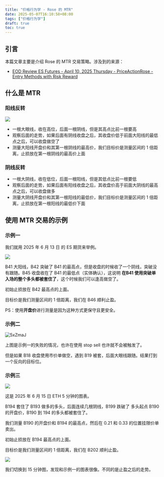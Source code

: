```yaml
---
title: "价格行为学 - Rose 的 MTR"
date: 2025-05-07T16:10:58+08:00
tags: ["价格行为学"] 
draft: true
toc: true
---
```


##  引言

本篇文章主要是介绍 Rose 的 MTR 交易策略。涉及到的来源：

- [EOD Review ES Futures - April 10, 2025 Thursday - PriceActionRose - Entry Methods with Risk Reward](https://www.youtube.com/watch?v=jpoS_xmX2Mg)

## 什么是 MTR

### 阳线反转

![](https://img.forecho.com/NPBJ3R.png)

- 一根大眼线，收在高位，后面一根阴线，但是其高点比前一根要高
- 观察后面的走势，如果后面有阴线收盘之后，其收盘价低于前面大阳线的最低点之后，可以收盘做空了
- 测量大阳线开盘价和其第一根阴线的最高价，我们目标价是测量区间的 1 倍距离，止损放在第一根阴线的最高价上面

### 阴线反转

- 一根大阴线，收在低位，后面一根阳线，但是其低点比前一根要低
- 观察后面的走势，如果后面有阳线收盘之后，其收盘价高于前面大阴线的最高点之后，可以收盘做多
- 测量大阴线开盘价和其第一根阳线的最低价，我们目标价是测量区间的 1 倍距离，止损放在第一根阳线的最低价下面

## 使用 MTR 交易的示例

### 示例一

我们就用 2025 年 6 月 13 日 的 ES 期货来举例。


![](https://img.forecho.com/EUmcGu.png)

B41 大阳线，B42 突破了 B41 的最高点，但是收盘的时候收了一个阴线，突破没有跟随。B45 收盘收在了 B41 的最低点（实体确认），这说明 **在B41 使用突破单入场的整个多头都被套住了**，这个时候我们可以逢高做空了。

初始止损放在 B42 最高点的上面。

目标价是我们测量区间的 1 倍距离，我们在 B46 顺利止盈。

PS：使用**开盘价**进行测量是因为这种方式更保守且更安全。

### 示例二


![5xZmaJ](https://img.forecho.com/5xZmaJ.png)

上图是示例一的失败的情况，也许在使用 stop sell 也许就不会被触发了。

但是如果 B18 收盘使用市价单做空，遇到 B19 被套，后面大眼线跟随。结果打到一个反向的目标位。


### 示例三

![](https://img.forecho.com/0alJxH.png)

这是 2025 年 6 月 15 日 ETH 5 分钟的图表。


B194 套住了 B193 做多的多头，后面连续几根阴线，B199 跌破了 多头起点 B190 的开盘价，B190 到 194 的多头都被套住了。


我们测量 B190 的开盘价和 B194 的最高点，然后在 0.21 和 0.33 的位置挂限价单卖出。

初始止损放在 B194 最高点的上面。

目标价是我们测量区间的 1 倍距离，我们在 B202 顺利止盈。

![](https://img.forecho.com/PdgT04.png)

我们切换到 15 分钟图，发现和示例一的图表很像。不同的是止盈之后的走势。
